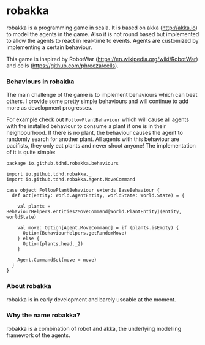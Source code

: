 # robakka

robakka is a programming game in scala. It is based on akka (http://akka.io) to model the agents in the game. Also it is not round based but implemented to allow the agents to react in real-time to events. Agents are customized by implementing a certain behaviour.

This game is inspired by RobotWar (https://en.wikipedia.org/wiki/RobotWar) and cells (https://github.com/phreeza/cells).

### Behaviours in robakka

The main challenge of the game is to implement behaviours which can beat others. I provide some pretty simple behaviours and will continue to add more as development progresses.

For example check out `FollowPlantBehaviour` which will cause all agents with the installed behaviour to consume a plant if one is in their neighbourhood. If there is no plant, the behaviour causes the agent to randomly search for another plant. All agents with this behaviour are pacifists, they only eat plants and never shoot anyone! The implementation of it is quite simple:

```{scala}
package io.github.tdhd.robakka.behaviours

import io.github.tdhd.robakka._
import io.github.tdhd.robakka.Agent.MoveCommand

case object FollowPlantBehaviour extends BaseBehaviour {
  def act(entity: World.AgentEntity, worldState: World.State) = {

    val plants = BehaviourHelpers.entities2MoveCommand[World.PlantEntity](entity, worldState)

    val move: Option[Agent.MoveCommand] = if (plants.isEmpty) {
      Option(BehaviourHelpers.getRandomMove)
    } else {
      Option(plants.head._2)
    }

    Agent.CommandSet(move = move)
  }
}
```

### About robakka

robakka is in early development and barely useable at the moment.

### Why the name robakka?

robakka is a combination of robot and akka, the underlying modelling framework of the agents.

